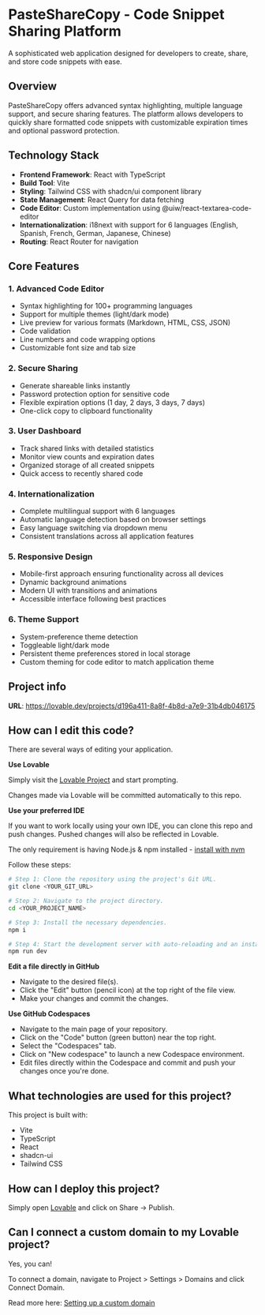 # PasteShareCopy - Code Snippet Sharing Platform

A sophisticated web application designed for developers to create, share, and store code snippets with ease.

## Overview

PasteShareCopy offers advanced syntax highlighting, multiple language support, and secure sharing features. The platform allows developers to quickly share formatted code snippets with customizable expiration times and optional password protection.

## Technology Stack

- **Frontend Framework**: React with TypeScript
- **Build Tool**: Vite
- **Styling**: Tailwind CSS with shadcn/ui component library
- **State Management**: React Query for data fetching
- **Code Editor**: Custom implementation using @uiw/react-textarea-code-editor
- **Internationalization**: i18next with support for 6 languages (English, Spanish, French, German, Japanese, Chinese)
- **Routing**: React Router for navigation

## Core Features

### 1. Advanced Code Editor

- Syntax highlighting for 100+ programming languages
- Support for multiple themes (light/dark mode)
- Live preview for various formats (Markdown, HTML, CSS, JSON)
- Code validation
- Line numbers and code wrapping options
- Customizable font size and tab size

### 2. Secure Sharing

- Generate shareable links instantly
- Password protection option for sensitive code
- Flexible expiration options (1 day, 2 days, 3 days, 7 days)
- One-click copy to clipboard functionality

### 3. User Dashboard

- Track shared links with detailed statistics
- Monitor view counts and expiration dates
- Organized storage of all created snippets
- Quick access to recently shared code

### 4. Internationalization

- Complete multilingual support with 6 languages
- Automatic language detection based on browser settings
- Easy language switching via dropdown menu
- Consistent translations across all application features

### 5. Responsive Design

- Mobile-first approach ensuring functionality across all devices
- Dynamic background animations
- Modern UI with transitions and animations
- Accessible interface following best practices

### 6. Theme Support

- System-preference theme detection
- Toggleable light/dark mode
- Persistent theme preferences stored in local storage
- Custom theming for code editor to match application theme

## Project info

**URL**: https://lovable.dev/projects/d196a411-8a8f-4b8d-a7e9-31b4db046175

## How can I edit this code?

There are several ways of editing your application.

**Use Lovable**

Simply visit the [Lovable Project](https://lovable.dev/projects/d196a411-8a8f-4b8d-a7e9-31b4db046175) and start prompting.

Changes made via Lovable will be committed automatically to this repo.

**Use your preferred IDE**

If you want to work locally using your own IDE, you can clone this repo and push changes. Pushed changes will also be reflected in Lovable.

The only requirement is having Node.js & npm installed - [install with nvm](https://github.com/nvm-sh/nvm#installing-and-updating)

Follow these steps:

```sh
# Step 1: Clone the repository using the project's Git URL.
git clone <YOUR_GIT_URL>

# Step 2: Navigate to the project directory.
cd <YOUR_PROJECT_NAME>

# Step 3: Install the necessary dependencies.
npm i

# Step 4: Start the development server with auto-reloading and an instant preview.
npm run dev
```

**Edit a file directly in GitHub**

- Navigate to the desired file(s).
- Click the "Edit" button (pencil icon) at the top right of the file view.
- Make your changes and commit the changes.

**Use GitHub Codespaces**

- Navigate to the main page of your repository.
- Click on the "Code" button (green button) near the top right.
- Select the "Codespaces" tab.
- Click on "New codespace" to launch a new Codespace environment.
- Edit files directly within the Codespace and commit and push your changes once you're done.

## What technologies are used for this project?

This project is built with:

- Vite
- TypeScript
- React
- shadcn-ui
- Tailwind CSS

## How can I deploy this project?

Simply open [Lovable](https://lovable.dev/projects/d196a411-8a8f-4b8d-a7e9-31b4db046175) and click on Share -> Publish.

## Can I connect a custom domain to my Lovable project?

Yes, you can!

To connect a domain, navigate to Project > Settings > Domains and click Connect Domain.

Read more here: [Setting up a custom domain](https://docs.lovable.dev/tips-tricks/custom-domain#step-by-step-guide)
